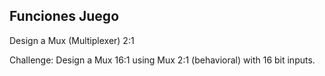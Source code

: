 ## Funciones Juego

Design a Mux (Multiplexer) 2:1

Challenge: Design a Mux 16:1 using Mux 2:1 (behavioral) with 16 bit inputs.
